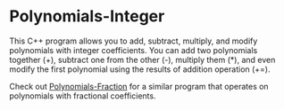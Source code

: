 # Polynomials-Integer

This C++ program allows you to add, subtract, multiply, and modify polynomials with integer coefficients. You can add two polynomials together (+), subtract one from the other (-), multiply them (*), and even modify the first polynomial using the results of addition operation (+=).

Check out [Polynomials-Fraction](https://github.com/FarnoodID/Polynomials-Fraction) for a similar program that operates on polynomials with fractional coefficients.

